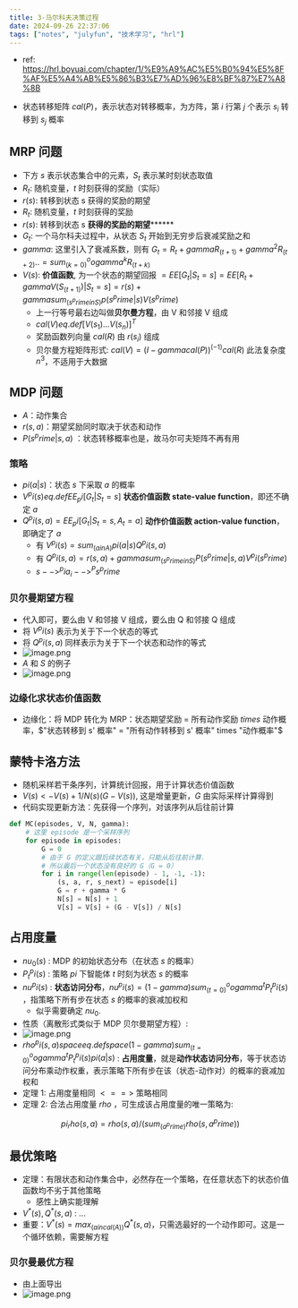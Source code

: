 ```yaml
---
title: 3-马尔科夫决策过程
date: 2024-09-26 22:37:06
tags: ["notes", "julyfun", "技术学习", "hrl"]
---
```


- ref: https://hrl.boyuai.com/chapter/1/%E9%A9%AC%E5%B0%94%E5%8F%AF%E5%A4%AB%E5%86%B3%E7%AD%96%E8%BF%87%E7%A8%8B

- 状态转移矩阵 $cal(P)$，表示状态对转移概率，为方阵，第 $i$ 行第 $j$ 个表示 $s_i$ 转移到 $s_j$ 概率

## MRP 问题

- 下方 $s$ 表示状态集合中的元素，$S_t$ 表示某时刻状态取值
- $R_t$: 随机变量，$t$ 时刻获得的奖励（实际）
- $r(s)$: 转移到状态 s 获得的奖励的期望
- $R_t$: 随机变量，$t$ 时刻获得的奖励
- $r(s)$: 转移到状态 s **获得的奖励的期望********
- $G_t$: 一个马尔科夫过程中，从状态 $S_t$ 开始到无穷步后衰减奖励之和
- $gamma$: 这里引入了衰减系数，则有 $G_t = R_t + gamma R_(t + 1) + gamma^2 R_(t + 2)..  = sum_(k = 0)^oo gamma^k R_(t + k)$
- $V(s)$: __价值函数__, 为一个状态的期望回报 $= EE[G_t | S_t = s] = EE[R_t + gamma V(S_(t + 1)) | S_t = s] = r(s) + gamma sum_(s^prime in S) p(s^prime | s) V(s^prime)$
    - 上一行等号最右边叫做**贝尔曼方程**，由 V 和邻接 V 组成
    - $cal(V) eq.def [V(s_1) ... V(s_n)]^T$
    - 奖励函数列向量 $cal(R)$ 由 $r(s_i)$ 组成
    - 贝尔曼方程矩阵形式: $cal(V) = (I - gamma cal(P))^(-1) cal(R)$ 此法复杂度 $n^3$，不适用于大数据

## MDP 问题

- $A$：动作集合
- $r(s, a)$：期望奖励同时取决于状态和动作
- $P(s^prime | s, a)$ ：状态转移概率也是，故马尔可夫矩阵不再有用

### 策略

- $pi(a | s)$：状态 $s$ 下采取 $a$ 的概率
- $V^pi (s) eq.def EE_pi [G_t | S_t = s]$ **状态价值函数 state-value function**，即还不确定 $a$
- $Q^pi (s, a) = EE_pi [G_t | S_t = s, A_t = a]$ **动作价值函数 action-value function**，即确定了 $a$
    - 有 $V^pi (s) = sum_(a in A) pi(a | s) Q^pi (s, a)$
    - 有 $Q^pi (s, a) = r(s,a) + gamma sum_(s^prime in S) P(s^prime | s, a) V^pi (s^prime)$
    - $s -->^pi a_i -->^P s^prime$

### 贝尔曼期望方程

- 代入即可，要么由 V 和邻接 V 组成，要么由 Q 和邻接 Q 组成
- 将 $V^pi (s)$ 表示为关于下一个状态的等式
- 将 $Q^pi (s, a)$ 同样表示为关于下一个状态和动作的等式
- ![image.png](https://how-to-1258460161.cos.ap-shanghai.myqcloud.com/how-to/20241009170433.webp)
- $A$ 和 $S$ 的例子
- ![image.png](https://how-to-1258460161.cos.ap-shanghai.myqcloud.com/how-to/20241009170744.webp)

### 边缘化求状态价值函数

- 边缘化：将 MDP 转化为 MRP：状态期望奖励  = 所有动作奖励 $times$ 动作概率，$"状态转移到 s' 概率" = "所有动作转移到 s' 概率" times "动作概率"$

## 蒙特卡洛方法

- 随机采样若干条序列，计算统计回报，用于计算状态价值函数
- $V(s) <- V(s) + 1 / N(s) (G - V(s))$, 这是增量更新，$G$ 由实际采样计算得到
- 代码实现更新方法：先获得一个序列，对该序列从后往前计算

```python
def MC(episodes, V, N, gamma):
    # 这里 episode 是一个采样序列
    for episode in episodes:
        G = 0
        # 由于 G 的定义跟后续状态有关，只能从后往前计算.
        # 所以最后一个状态没有良好的 G（G = 0）
        for i in range(len(episode) - 1, -1, -1):
            (s, a, r, s_next) = episode[i]
            G = r + gamma * G
            N[s] = N[s] + 1
            V[s] = V[s] + (G - V[s]) / N[s]
```

## 占用度量

- $nu_0 (s)$ : MDP 的初始状态分布（在状态 $s$ 的概率）
- $P_t^pi (s)$ : 策略 $pi$ 下智能体 $t$ 时刻为状态 $s$ 的概率
- $nu^pi (s)$ : **状态访问分布**，$nu^pi (s) = (1 - gamma) sum_(t = 0)^oo gamma^t P_t^pi (s)$ ，指策略下所有步在状态 $s$ 的概率的衰减加权和
    - 似乎需要确定 $nu_0$.
- 性质（离散形式类似于 MDP 贝尔曼期望方程）:
- ![image.png](https://how-to-1258460161.cos.ap-shanghai.myqcloud.com/how-to/20241022171812.webp)
- $rho^pi (s, a) space eq.def space (1 - gamma) sum_(t = 0)^oo gamma^t P_t^pi (s) pi (a | s)$  : **占用度量**，就是**动作状态访问分布**，等于状态访问分布乘动作权重，表示策略下所有步在该（状态-动作对）的概率的衰减加权和
- 定理 1: 占用度量相同 $<==>$ 策略相同
- 定理 2: 合法占用度量 $rho$ ，可生成该占用度量的唯一策略为:

$$pi_rho (s, a) = rho(s, a) / (sum_(a^prime) rho(s, a^prime)) $$

## 最优策略

- 定理：有限状态和动作集合中，必然存在一个策略，在任意状态下的状态价值函数均不劣于其他策略
    - 感性上确实能理解
- $V^*(s), Q^*(s, a)$  : ...
- 重要：$V^* (s) = max_(a in cal(A)) Q^*(s, a)$，只需选最好的一个动作即可。这是一个循环依赖，需要解方程

### 贝尔曼最优方程

- 由上面导出
- ![image.png](https://how-to-1258460161.cos.ap-shanghai.myqcloud.com/how-to/20241022173628.webp)
